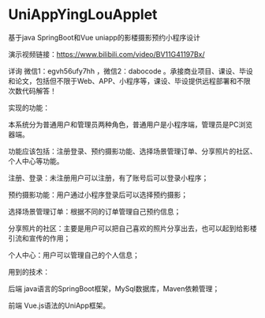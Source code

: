 # UniAppYingLouApplet
基于java SpringBoot和Vue uniapp的影楼摄影预约小程序设计

演示视频链接：https://www.bilibili.com/video/BV11G41197Bx/

详询 微信1：egvh56ufy7hh ，微信2：dabocode 。承接商业项目、课设、毕设和论文，包括但不限于Web、APP、小程序等，课设、毕设提供远程部署和不限次数代码解答！

实现的功能：

本系统分为普通用户和管理员两种角色，普通用户是小程序端，管理员是PC浏览器端。

功能应该包括：注册登录、预约摄影功能、选择场景管理订单、分享照片的社区、个人中心等功能。

注册、登录：未注册用户可以注册，有了账号后可以登录小程序；

预约摄影功能：用户通过小程序登录后可以选择预约摄影；

选择场景管理订单：根据不同的订单管理自己预约信息；

分享照片的社区：主要是用户可以把自己喜欢的照片分享出去，也可以起到给影楼引流和宣传的作用；

个人中心：用户可以管理自己的个人信息；

用到的技术：

后端 java语言的SpringBoot框架，MySql数据库，Maven依赖管理；

前端 Vue.js语法的UniApp框架。
